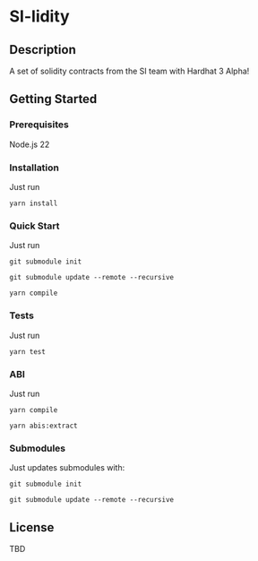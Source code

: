 # SI-lidity

## Description

A set of solidity contracts from the SI team with Hardhat 3 Alpha!

## Getting Started

### Prerequisites

Node.js 22

### Installation

Just run

`yarn install`

### Quick Start

Just run

`git submodule init`

`git submodule update --remote --recursive`

`yarn compile`

### Tests

Just run

`yarn test`

### ABI

Just run

`yarn compile`

`yarn abis:extract`

### Submodules

Just updates submodules with:

`git submodule init`

`git submodule update --remote --recursive`

## License

TBD
